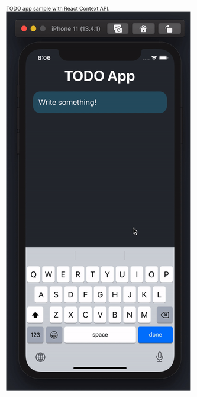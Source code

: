 TODO app sample with React Context API.
![Example project](https://github.com/tsdmrfth/todo-with-context-api/blob/master/gif/example.gif)
